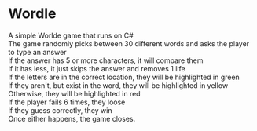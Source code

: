 # Wordle
A simple Worlde game that runs on C#      
The game randomly picks between 30 different words and asks the player to type an answer      
If the answer has 5 or more characters, it will compare them      
If it has less, it just skips the answer and removes 1 life     
If the letters are in the correct location, they will be highlighted in green      
If they aren't, but exist in the word, they will be highlighted in yellow      
Otherwise, they will be highlighted in red     
If the player fails 6 times, they loose     
If they guess correctly, they win     
Once either happens, the game closes.     
